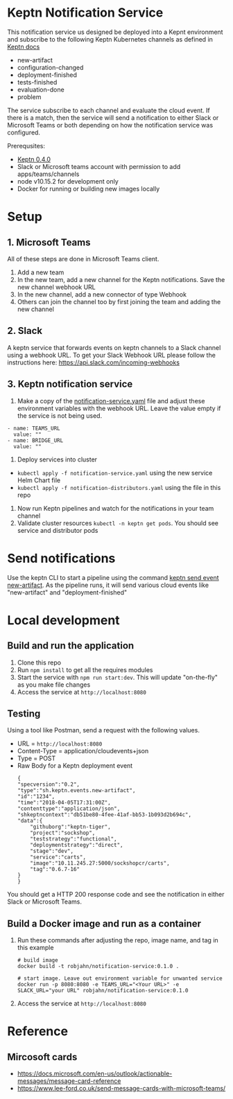 # Keptn Notification Service

This notification service us designed be deployed into a Kepnt environment and subscribe 
to the following Keptn Kubernetes channels as defined in [Keptn docs](https://keptn.sh/docs/0.4.0/reference/custom-service)
* new-artifact
* configuration-changed
* deployment-finished
* tests-finished
* evaluation-done
* problem

The service subscribe to each channel and evaluate the cloud event.  If there is a match, then the service will send a notification to either Slack or Microsoft Teams or both depending on how the notification service was configured.

Prerequsites:
* [Keptn 0.4.0](http://www.keptn.sh)
* Slack or Microsoft teams account with permission to add apps/teams/channels
* node v10.15.2 for development only
* Docker for running or building new images locally 

# Setup

## 1. Microsoft Teams

All of these steps are done in Microsoft Teams client.
1. Add a new team
1. In the new team, add a new channel for the Keptn notifications. Save the new channel webhook URL
1. In the new channel, add a new connector of type Webhook
1. Others can join the channel too by first joining the team and adding the new channel

## 2. Slack

A keptn service that forwards events on keptn channels to a Slack channel using a webhook URL. To get your Slack Webhook URL please follow the instructions here: https://api.slack.com/incoming-webhooks

## 3. Keptn notification service

1. Make a copy of the [notification-service.yaml](notification-service.yaml) file and adjust these 
environment variables with the webhook URL.  Leave the value empty if the service is not being used.
```
- name: TEAMS_URL
  value: ""
- name: BRIDGE_URL
  value: ""
```
1. Deploy services into cluster
  * ```kubectl apply -f notification-service.yaml``` using the new service Helm Chart file
  * ```kubectl apply -f notification-distributors.yaml``` using the file in this repo
1. Now run Keptn pipelines and watch for the notifications in your team channel
1. Validate cluster resources ```kubectl -n keptn get pods```.  You should see service and distributor pods

# Send notifications

Use the keptn CLI to start a pipeline using the command [keptn send event new-artifact](https://keptn.sh/docs/0.4.0/reference/cli/#keptn-send-event-new-artifact).   As the pipeline runs,
it will send various cloud events like "new-artifact" and "deployment-finished"

# Local development

## Build and run the application
1. Clone this repo
1. Run ```npm install``` to get all the requires modules
1. Start the service with ```npm run start:dev```.  This will update "on-the-fly" as you make file changes
1. Access the service at ```http://localhost:8080```

## Testing

Using a tool like Postman, send a request with the following values.
* URL = ```http://localhost:8080```
* Content-Type = application/cloudevents+json
* Type = POST
* Raw Body for a Keptn deployment event
    ```
    {  
    "specversion":"0.2",
    "type":"sh.keptn.events.new-artifact",
    "id":"1234",
    "time":"2018-04-05T17:31:00Z",
    "contenttype":"application/json",
    "shkeptncontext":"db51be80-4fee-41af-bb53-1b093d2b694c",
    "data":{  
        "githuborg":"keptn-tiger",
        "project":"sockshop",
        "teststrategy":"functional",
        "deploymentstrategy":"direct",
        "stage":"dev",
        "service":"carts",
        "image":"10.11.245.27:5000/sockshopcr/carts",
        "tag":"0.6.7-16"
    }
    }
    ```
You should get a HTTP 200 response code and see the notification in either Slack or Microsoft Teams.

## Build a Docker image and run as a container

1. Run these commands after adjusting the repo, image name, and tag in this example
    ```
    # build image
    docker build -t robjahn/notification-service:0.1.0 .

    # start image. Leave out environment variable for unwanted service
    docker run -p 8080:8080 -e TEAMS_URL="<Your URL>" -e SLACK_URL="your URL" robjahn/notification-service:0.1.0
    ```
1. Access the service at ```http://localhost:8080```

# Reference

## Mircosoft cards
* https://docs.microsoft.com/en-us/outlook/actionable-messages/message-card-reference
* https://www.lee-ford.co.uk/send-message-cards-with-microsoft-teams/
